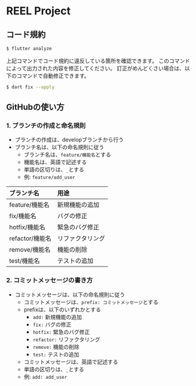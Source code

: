 # REEL Project
## コード規約
```bash
$ flutter analyze
```
上記コマンドでコード規約に違反している箇所を確認できます。
このコマンドによって出力された内容を修正してください。
訂正がめんどくさい場合は、以下のコマンドで自動修正できます。
```bash
$ dart fix --apply
```

## GitHubの使い方
### 1. ブランチの作成と命名規則
- ブランチの作成は、developブランチから行う
- ブランチ名は、以下の命名規則に従う
  - ブランチ名は、`feature/機能名`とする
  - 機能名は、英語で記述する
  - 単語の区切りは、`_`とする
  - 例: `feature/add_user`

| ブランチ名 | 用途 |
|:-----------|:-----|
| feature/機能名 | 新規機能の追加 |
| fix/機能名 | バグの修正 |
| hotfix/機能名 | 緊急のバグ修正 |
| refactor/機能名 | リファクタリング |
| remove/機能名 | 機能の削除 |
| test/機能名 | テストの追加 |

### 2. コミットメッセージの書き方
- コミットメッセージは、以下の命名規則に従う
  - コミットメッセージは、`prefix: コミットメッセージ`とする
  - prefixは、以下のいずれかとする
    - `add:` 新規機能の追加
    - `fix:` バグの修正
    - `hotfix:` 緊急のバグ修正
    - `refactor:` リファクタリング
    - `remove:` 機能の削除
    - `test:` テストの追加
  - コミットメッセージは、英語で記述する
  - 単語の区切りは、`_`とする
  - 例: `add: add_user`


